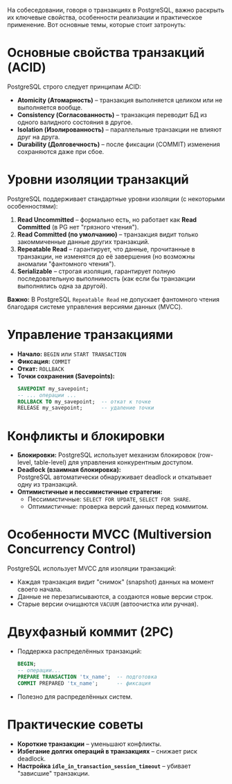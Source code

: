 На собеседовании, говоря о транзакциях в PostgreSQL, важно раскрыть их ключевые свойства, особенности реализации и практическое применение. Вот основные темы, которые стоит затронуть:  
# Основные свойства транзакций (ACID)  
PostgreSQL строго следует принципам ACID:  
- **Atomicity (Атомарность)** – транзакция выполняется целиком или не выполняется вообще.  
- **Consistency (Согласованность)** – транзакция переводит БД из одного валидного состояния в другое.  
- **Isolation (Изолированность)** – параллельные транзакции не влияют друг на друга.  
- **Durability (Долговечность)** – после фиксации (COMMIT) изменения сохраняются даже при сбое.  
# Уровни изоляции транзакций  
PostgreSQL поддерживает стандартные уровни изоляции (с некоторыми особенностями): 
1. **Read Uncommitted** – формально есть, но работает как **Read Committed** (в PG нет "грязного чтения").  
2. **Read Committed (по умолчанию)** – транзакция видит только закоммиченные данные других транзакций.  
3. **Repeatable Read** – гарантирует, что данные, прочитанные в транзакции, не изменятся до её завершения (но возможны аномалии "фантомного чтения").  
4. **Serializable** – строгая изоляция, гарантирует полную последовательную выполнимость (как если бы транзакции выполнялись одна за другой).  

**Важно:** В PostgreSQL `Repeatable Read` не допускает фантомного чтения благодаря системе управления версиями данных (MVCC).  
# Управление транзакциями  
- **Начало:** `BEGIN` или `START TRANSACTION`  
- **Фиксация:** `COMMIT`  
- **Откат:** `ROLLBACK`  
- **Точки сохранения (Savepoints):**  
  ```sql
  SAVEPOINT my_savepoint;
  -- ... операции ...
  ROLLBACK TO my_savepoint;  -- откат к точке
  RELEASE my_savepoint;      -- удаление точки
  ```
# Конфликты и блокировки  
- **Блокировки:** PostgreSQL использует механизм блокировок (row-level, table-level) для управления конкурентным доступом.  
- **Deadlock (взаимная блокировка):**  
  PostgreSQL автоматически обнаруживает deadlock и откатывает одну из транзакций.  
- **Оптимистичные и пессимистичные стратегии:**  
  - Пессимистичные: `SELECT FOR UPDATE`, `SELECT FOR SHARE`.  
  - Оптимистичные: проверка версий данных перед коммитом.  
# Особенности MVCC (Multiversion Concurrency Control)  
PostgreSQL использует MVCC для изоляции транзакций:  
- Каждая транзакция видит "снимок" (snapshot) данных на момент своего начала.  
- Данные не перезаписываются, а создаются новые версии строк.  
- Старые версии очищаются `VACUUM` (автоочистка или ручная).  
# Двухфазный коммит (2PC)  
- Поддержка распределённых транзакций:  
  ```sql
  BEGIN;
  -- операции...
  PREPARE TRANSACTION 'tx_name';  -- подготовка
  COMMIT PREPARED 'tx_name';      -- фиксация
  ```  
- Полезно для распределённых систем.  
# Практические советы
- **Короткие транзакции** – уменьшают конфликты.  
- **Избегание долгих операций в транзакциях** – снижает риск deadlock.  
- **Настройка `idle_in_transaction_session_timeout`** – убивает "зависшие" транзакции.  
 